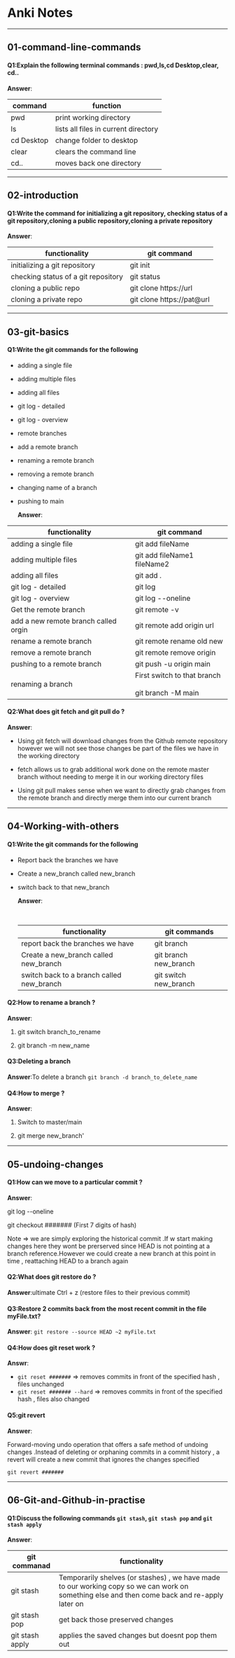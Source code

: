 # Anki Notes

---

## 01-command-line-commands

#### Q1:Explain the following terminal commands : pwd,ls,cd Desktop,clear, cd..

**Answer**:

| command    | function                             |
| ---------- | ------------------------------------ |
| pwd        | print working directory              |
| ls         | lists all files in current directory |
| cd Desktop | change folder to desktop             |
| clear      | clears the command line              |
| cd..       | moves back one directory             |

---

## 02-introduction

#### Q1:Write the command for initializing a git repository, checking status of a git repository,cloning a public repository,cloning a private repository

**Answer**:

| functionality                       | git command               |
| ----------------------------------- | ------------------------- |
| initializing a git repository       | git init                  |
| checking status of a git repository | git status                |
| cloning a public repo               | git clone https://url     |
| cloning a private repo              | git clone https://pat@url |

---

## 03-git-basics

#### Q1:Write the git commands for the following

- adding a single file 

- adding multiple files 

- adding all files 

- git log - detailed

- git log - overview

- remote branches 

- add a remote branch 

- renaming a remote branch

- removing a remote branch 

- changing name of a branch 

- pushing to main
  
  **Answer**: 

| functionality                        | git command                                              |
| ------------------------------------ | -------------------------------------------------------- |
| adding a single file                 | git add fileName                                         |
| adding multiple files                | git add fileName1 fileName2                              |
| adding all files                     | git add .                                                |
| git log - detailed                   | git log                                                  |
| git log - overview                   | git log --oneline                                        |
| Get the remote branch                | git remote -v                                            |
| add a new remote branch called orgin | git remote add origin url                                |
| rename a remote branch               | git remote rename old new                                |
| remove a remote branch               | git remote remove origin                                 |
| pushing to a remote branch           | git push -u origin main                                  |
| renaming a branch                    | First switch to that branch <br/><br/>git branch -M main |

#### Q2:What does git fetch and git pull do ?

**Answer**:

- Using git fetch will download changes from the Github 
  remote repository however we will not see those changes be part of the 
  files we have in the working directory

- fetch allows us to grab additional work done on the remote
   master branch without needing to merge it in our working directory 
  files

- Using git pull makes sense when we want to directly grab changes from 
  the remote branch and directly merge them into our current branch

---

## 04-Working-with-others

#### Q1:Write the git commands for the following

- Report back the branches we have 

- Create a new_branch called new_branch

- switch back to that new_branch
  
  **Answer**:
  
   
  
  | functionality                             | git commands          |
  | ----------------------------------------- | --------------------- |
  | report back the branches we have          | git branch            |
  | Create a new_branch called new_branch     | git branch new_branch |
  | switch back to a branch called new_branch | git switch new_branch |

#### Q2:How to rename a branch ?

**Answer**:

1. git switch branch_to_rename

2. git branch -m new_name

#### Q3:Deleting a branch

**Answer**:To delete a branch `git branch -d branch_to_delete_name`

#### Q4:How to merge ?

**Answer**: 

1. Switch to master/main

2. git merge new_branch'

------

## 05-undoing-changes

#### Q1:How can we move to a particular commit ?

**Answer**: 

git log --oneline

git checkout ####### (First 7 digits of hash)

Note => we are simply exploring the historical commit .If w start making changes here they wont be prerserved since HEAD is not pointing at a branch reference.However we could create a new branch at this point in time , reattaching HEAD to a branch again

#### Q2:What does git restore do ?

**Answer**:ultimate Ctrl + z (restore files to their previous commit)

#### Q3:Restore 2 commits back  from the most recent commit in the file myFile.txt?

**Answer**: `git restore --source HEAD ~2 myFile.txt`

#### Q4:How does git reset work ?

**Answr**:

- `git reset #######` => removes commits in front of the specified hash , files unchanged
- `git reset ####### --hard` => removes commits in front of the specified hash , files also changed

#### Q5:git revert

**Answer**: 

Forward-moving undo operation that offers a safe method of undoing changes .Instead of deleting or orphaning commits in a commit history , a revert will create a new commit that ignores the changes specified 

`git revert #######`

---

## 06-Git-and-Github-in-practise

#### Q1:Discuss the following commands `git stash`, `git stash pop` and `git stash apply`

**Answer**:

| git commanad    | functionality                                                                                                                                 |
| --------------- | --------------------------------------------------------------------------------------------------------------------------------------------- |
| git stash       | Temporarily shelves (or stashes) , we have made to our working copy so we can work on something else and then come back and re-apply later on |
| git stash pop   | get back those preserved changes                                                                                                              |
| git stash apply | applies the saved changes but doesnt pop them out                                                                                             |
